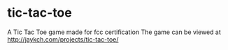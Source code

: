 # tic-tac-toe

A Tic Tac Toe game made for fcc certification
The game can be viewed at http://jaykch.com/projects/tic-tac-toe/